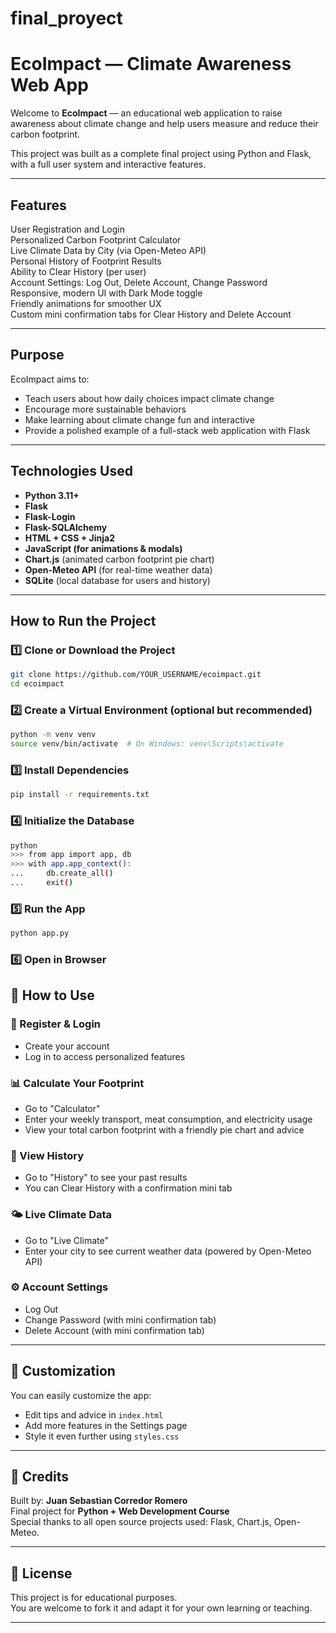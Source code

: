 # final_proyect

# EcoImpact — Climate Awareness Web App

Welcome to **EcoImpact** — an educational web application to raise awareness about climate change and help users measure and reduce their carbon footprint.

This project was built as a complete final project using Python and Flask, with a full user system and interactive features.

---

## Features

User Registration and Login  
Personalized Carbon Footprint Calculator  
Live Climate Data by City (via Open-Meteo API)  
Personal History of Footprint Results  
Ability to Clear History (per user)    
Account Settings: Log Out, Delete Account, Change Password  
Responsive, modern UI with Dark Mode toggle  
Friendly animations for smoother UX  
Custom mini confirmation tabs for Clear History and Delete Account  

---

## Purpose

EcoImpact aims to:

- Teach users about how daily choices impact climate change   
- Encourage more sustainable behaviors  
- Make learning about climate change fun and interactive 
- Provide a polished example of a full-stack web application with Flask  

---

## Technologies Used

- **Python 3.11+**
- **Flask**
- **Flask-Login**
- **Flask-SQLAlchemy**
- **HTML + CSS + Jinja2**
- **JavaScript (for animations & modals)**
- **Chart.js** (animated carbon footprint pie chart)
- **Open-Meteo API** (for real-time weather data)
- **SQLite** (local database for users and history)

---

## How to Run the Project

### 1️⃣ Clone or Download the Project

```bash
git clone https://github.com/YOUR_USERNAME/ecoimpact.git
cd ecoimpact
```

### 2️⃣ Create a Virtual Environment (optional but recommended)

```bash
python -m venv venv
source venv/bin/activate  # On Windows: venv\Scripts\activate
```

### 3️⃣ Install Dependencies

```bash
pip install -r requirements.txt
```

### 4️⃣ Initialize the Database

```bash
python
>>> from app import app, db
>>> with app.app_context():
...     db.create_all()
...     exit()
```

### 5️⃣ Run the App

```bash
python app.py
```

### 6️⃣ Open in Browser



## 📝 How to Use

### 🚪 Register & Login

- Create your account
- Log in to access personalized features

### 📊 Calculate Your Footprint

- Go to "Calculator"
- Enter your weekly transport, meat consumption, and electricity usage
- View your total carbon footprint with a friendly pie chart and advice

### 🧾 View History

- Go to "History" to see your past results
- You can Clear History with a confirmation mini tab

### 🌤️ Live Climate Data

- Go to "Live Climate"
- Enter your city to see current weather data (powered by Open-Meteo API)

### ⚙️ Account Settings

- Log Out  
- Change Password (with mini confirmation tab)  
- Delete Account (with mini confirmation tab)  

---

## 🎨 Customization

You can easily customize the app:

- Edit tips and advice in `index.html`
- Add more features in the Settings page
- Style it even further using `styles.css`

---

## 🙏 Credits

Built by: **Juan Sebastian Corredor Romero**  
Final project for **Python + Web Development Course**  
Special thanks to all open source projects used: Flask, Chart.js, Open-Meteo.

---

## 📜 License

This project is for educational purposes.  
You are welcome to fork it and adapt it for your own learning or teaching.

---
